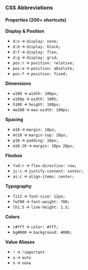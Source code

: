 ### CSS Abbreviations

#### Properties (200+ shortcuts)

**Display & Position**
- `d:n` → `display: none;`
- `d:b` → `display: block;`
- `d:f` → `display: flex;`
- `d:g` → `display: grid;`
- `pos:r` → `position: relative;`
- `pos:a` → `position: absolute;`
- `pos:f` → `position: fixed;`

**Dimensions**
- `w100` → `width: 100px;`
- `w100p` → `width: 100%;`
- `h100` → `height: 100px;`
- `mw100` → `max-width: 100px;`

**Spacing**
- `m10` → `margin: 10px;`
- `mt10` → `margin-top: 10px;`
- `p10` → `padding: 10px;`
- `m10-20` → `margin: 10px 20px;`

**Flexbox**
- `fxd:r` → `flex-direction: row;`
- `jc:c` → `justify-content: center;`
- `ai:c` → `align-items: center;`

**Typography**
- `fz12` → `font-size: 12px;`
- `fw700` → `font-weight: 700;`
- `lh1.5` → `line-height: 1.5;`

**Colors**
- `c#fff` → `color: #fff;`
- `bg#000` → `background: #000;`

**Value Aliases**
- `!` → `!important`
- `a` → `auto`
- `n` → `none`
